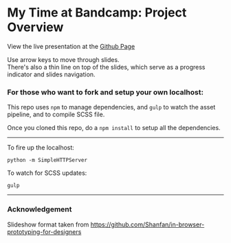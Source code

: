 # My Time at Bandcamp: Project Overview

View the live presentation at the [Github Page](http://jclaw.github.io/bandcamp-project-presentation/)

Use arrow keys to move through slides.  
There's also a thin line on top of the slides, which serve as a progress indicator and slides navigation.

### For those who want to fork and setup your own localhost:
This repo uses `npm` to manage dependencies, and `gulp` to watch the asset pipeline, and to compile SCSS file.

Once you cloned this repo, do a `npm install` to setup all the dependencies.

----

To fire up the localhost:

```
python -m SimpleHTTPServer
```

To watch for SCSS updates:

```
gulp
```

----
### Acknowledgement
Slideshow format taken from https://github.com/Shanfan/in-browser-prototyping-for-designers
